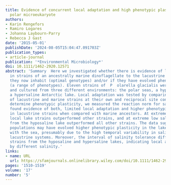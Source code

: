 ```yaml
---
title: Evidence of concurrent local adaptation and high phenotypic plasticity in a
  polar microeukaryote
authors:
- Karin Rengefors
- Ramiro Logares
- Johanna Laybourn-Parry
- Rebecca J Gast
date: '2015-05-01'
publishDate: '2024-08-05T15:04:47.091703Z'
publication_types:
- article-journal
publication: '*Environmental Microbiology*'
doi: 10.1111/1462-2920.12571
abstract: 'Summary  Here we investigated whether there is evidence of local adaptation
  in strains of an ancestrally marine dinoflagellate to the lacustrine environment
  they now inhabit (optimal genotypes) and/or if they have evolved phenotypic plasticity
  (a range of phenotypes). Eleven strains of  P  olarella glacialis were isolated
  and cultured from three different environments: the polar seas, a hyposaline and
  a hypersaline Antarctic lake. Local adaptation was tested by comparing growth rates
  of lacustrine and marine strains at their own and reciprocal site conditions. To
  determine phenotypic plasticity, we measured the reaction norm for salinity. We
  found evidence of both, limited local adaptation and higher phenotypic plasticity
  in lacustrine strains when compared with marine ancestors. At extreme high salinities,
  local lake strains outperformed other strains, and at extreme low salinities, strains
  from the hyposaline lake outperformed all other strains. The data suggest that lake
  populations may have evolved higher phenotypic plasticity in the lake habitats compared
  with the sea, presumably due to the high temporal variability in salinity in the
  lacustrine systems. Moreover, the interval of salinity tolerance differed between
  strains from the hyposaline and hypersaline lakes, indicating local adaptation promoted
  by different salinity.'
links:
- name: URL
  url: https://sfamjournals.onlinelibrary.wiley.com/doi/10.1111/1462-2920.12571
pages: '1510-1519'
volume: '17'
number: '5'
---
```

